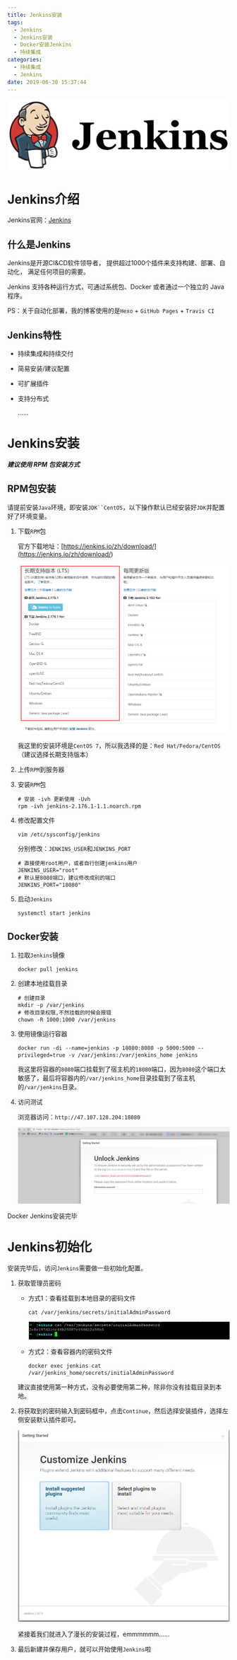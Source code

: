 ```yaml
---
title: Jenkins安装
tags:
  - Jenkins
  - Jenkins安装
  - Docker安装Jenkins
  - 持续集成
categories:
  - 持续集成
  - Jenkins
date: 2019-06-30 15:37:44
---
```


<center><i></i></center>

![](https://raw.githubusercontent.com/imxushuai/ForPicGo/master/jenkins.png)

<!-- more -->

# Jenkins介绍

Jenkins官网：[Jenkins](<https://jenkins.io/zh/>)

## 什么是Jenkins

Jenkins是开源CI&CD软件领导者， 提供超过1000个插件来支持构建、部署、自动化， 满足任何项目的需要。

Jenkins 支持各种运行方式，可通过系统包、Docker 或者通过一个独立的 Java 程序。

PS：关于自动化部署，我的博客使用的是`Hexo` + `GitHub Pages` + `Travis CI`

## Jenkins特性

- 持续集成和持续交付

- 简易安装/建议配置

- 可扩展插件

- 支持分布式

  ......



# Jenkins安装

***建议使用 RPM 包安装方式***

## RPM包安装

请提前安装`Java`环境，即安装`JDK``CentOS`，以下操作默认已经安装好`JDK`并配置好了环境变量。

1. 下载`RPM`包

   官方下载地址：[https://jenkins.io/zh/download/](<https://jenkins.io/zh/download/>)

   ![](https://raw.githubusercontent.com/imxushuai/ForPicGo/master/20190628234509.png)

   我这里的安装环境是`CentOS 7`，所以我选择的是：`Red Hat/Fedora/CentOS`（建议选择长期支持版本）

2. 上传`RPM`到服务器

3. 安装`RPM`包

   ```shell
   # 安装 -ivh 更新使用 -Uvh
   rpm -ivh jenkins-2.176.1-1.1.noarch.rpm
   ```

4. 修改配置文件

   ```shell
   vim /etc/sysconfig/jenkins
   ```

   分别修改：`JENKINS_USER`和`JENKINS_PORT`

   ```shell
   # 直接使用root用户，或者自行创建jenkins用户
   JENKINS_USER="root"
   # 默认是8080端口，建议修改成别的端口
   JENKINS_PORT="18080"
   ```

5. 启动`Jenkins`

   ```shell
   systemctl start jenkins
   ```


## Docker安装

1. 拉取`Jenkins`镜像

   ```shell
   docker pull jenkins
   ```

2. 创建本地挂载目录

   ```shell
   # 创建目录
   mkdir -p /var/jenkins
   # 修改目录权限,不然挂载的时候会报错
   chown -R 1000:1000 /var/jenkins
   ```

3. 使用镜像运行容器

   ```shell
   docker run -di --name=jenkins -p 18080:8080 -p 5000:5000 --privileged=true -v /var/jenkins:/var/jenkins_home jenkins
   ```

   我这里将容器的`8080`端口挂载到了宿主机的`18080`端口，因为`8080`这个端口太敏感了，最后将容器内的`/var/jenkins_home`目录挂载到了宿主机的`/var/jenkins`目录。

4. 访问测试

   浏览器访问：`http://47.107.128.204:18080`

   ![](https://raw.githubusercontent.com/imxushuai/ForPicGo/master/20190629002927.png)

Docker Jenkins安装完毕

# Jenkins初始化

安装完毕后，访问`Jenkins`需要做一些初始化配置。

1. 获取管理员密码

   - 方式1：查看挂载到本地目录的密码文件

     ```shell
     cat /var/jenkins/secrets/initialAdminPassword
     ```

     ![](https://raw.githubusercontent.com/imxushuai/ForPicGo/master/20190629003259.png)

   - 方式2：查看容器内的密码文件

     ```shell
     docker exec jenkins cat /var/jenkins_home/secrets/initialAdminPassword
     ```

   建议直接使用第一种方式，没有必要使用第二种，除非你没有挂载目录到本地。

2. 将获取到的密码输入到密码框中，点击`Continue`，然后选择安装插件，选择左侧安装默认插件即可。

   ![](https://raw.githubusercontent.com/imxushuai/ForPicGo/master/20190629003528.png)

   紧接着我们就进入了漫长的安装过程，emmmmmm......

3. 最后新建并保存用户，就可以开始使用`Jenkins`啦
